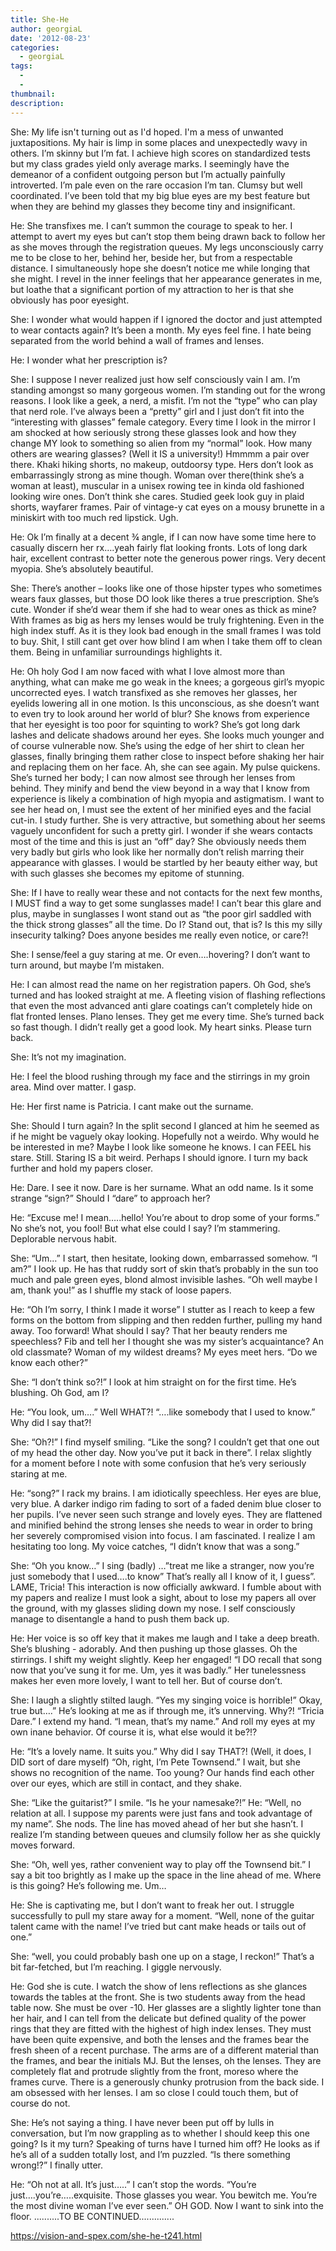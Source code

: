 ```yaml
---
title: She-He
author: georgiaL
date: '2012-08-23'
categories:
  - georgiaL
tags:
  - 
  - 
thumbnail: 
description: 
---
```


She:  My life isn't turning out as I'd hoped.  I'm a mess of unwanted juxtapositions.   My hair is limp in some places and unexpectedly wavy in others.  I’m skinny but I’m fat.  I achieve high scores on standardized tests but my class grades yield only average marks. I seemingly have the demeanor of a confident outgoing person but I’m actually painfully introverted.  I’m pale even on the rare occasion I’m tan.  Clumsy but well coordinated.  I’ve been told that my big blue eyes are my best feature but when they are behind my glasses they become tiny and insignificant.

He:  She transfixes me.  I can’t summon the courage to speak to her.  I attempt to avert my eyes but can’t stop them being drawn back to follow her as she moves through the registration queues.  My legs unconsciously carry me to be close to her, behind her, beside her, but from a respectable distance.  I simultaneously hope she doesn’t notice me while longing that she might.   I revel in the inner feelings that her appearance generates in me, but loathe that a significant portion of my attraction to her is that she obviously has poor eyesight.

She:  I wonder what would happen if I ignored the doctor and just attempted to wear contacts again?  It’s been a month.  My eyes feel fine.  I hate being separated from the world behind a wall of frames and lenses.

He:  I wonder what her prescription is?

She:  I suppose I never realized just how self consciously vain I am.   I’m standing amongst so many gorgeous women.  I’m standing out for the wrong reasons.  I look like a geek, a nerd, a misfit. I’m not the “type” who can play that nerd role.  I’ve always been a “pretty” girl and I just don’t fit into the “interesting with glasses” female category.  Every time I look in the mirror I am shocked at how seriously strong these glasses look and how they change MY look to something so alien from my “normal” look. How many others are wearing glasses?   (Well it IS a university!)  Hmmmm a pair over there.  Khaki hiking shorts, no makeup, outdoorsy type.  Hers don’t look as embarrassingly strong as mine though.  Woman over there(think she’s a woman at least), muscular in a unisex rowing tee in kinda old fashioned looking wire ones.  Don’t think she cares.  Studied geek look guy in plaid shorts, wayfarer frames.  Pair of vintage-y cat eyes on a mousy brunette in a miniskirt with too much red lipstick.  Ugh.  

He:  Ok I’m finally at  a decent ¾ angle, if I can now have some time here to casually discern her rx….yeah fairly flat looking fronts.  Lots of long dark hair, excellent contrast to better note the generous power rings.  Very decent myopia.  She’s absolutely beautiful.

She:   There’s another – looks like one of those hipster types who sometimes wears faux glasses, but those DO look like theres a true prescription.  She’s cute.   Wonder if she’d wear them if she had to wear ones as thick as mine?  With frames as big as hers my lenses would be truly frightening.  Even in the high index stuff.  As it is they look bad enough in the small frames I was told to buy.  Shit, I still cant get over how blind I am when I take them off to clean them.  Being in unfamiliar surroundings highlights it.

He:  Oh holy God I am now faced with what I love almost more than anything, what can make me go weak in the knees;  a gorgeous girl’s myopic uncorrected eyes.   I watch transfixed as she removes her glasses, her eyelids lowering all in one motion.  Is this unconscious, as she doesn’t want to even try to look around her world of blur?  She knows from experience that her eyesight is too poor for squinting to work?  She’s got long dark lashes and delicate shadows around her eyes.  She looks much younger and of course vulnerable now.  She’s using the edge of her shirt to clean her glasses, finally bringing them rather close to inspect before shaking her hair and replacing them on her face.  Ah, she can see again.  My pulse quickens.  She’s turned her body; I can now almost see through her lenses from behind.  They minify and bend the view beyond in a way that I know from experience is likely a combination of high myopia and astigmatism.  I want to see her head on, I must see the extent of her minified eyes and the facial cut-in.   I study further.  She is very attractive,  but something about her seems vaguely unconfident for such a pretty girl.  I wonder if she wears contacts most of the time and this is just an “off” day?  She obviously needs them very badly but girls who look like her normally don’t relish marring their appearance with glasses.  I would be startled by her beauty either way, but with such glasses she becomes my epitome of stunning.

She:  If I have to really wear these and not contacts for the next few months, I MUST find a way to get some sunglasses made!  I can’t bear this glare and plus, maybe in sunglasses I wont stand out as “the poor girl saddled with the thick strong glasses” all the time.  Do I?  Stand out, that is?  Is this my silly insecurity talking?  Does anyone besides me really even notice, or care?!

She:  I sense/feel a guy staring at me.  Or even….hovering?  I don’t want to turn around, but maybe I’m mistaken.

He:  I can almost read the name on her registration papers.  Oh God, she’s turned and has looked straight at me.  A fleeting vision of flashing reflections that even the most advanced anti glare coatings can’t completely hide on flat fronted lenses.  Plano lenses.  They get me every time.  She’s turned back so fast though.  I didn’t really get a good look.  My heart sinks.  Please turn back.

She:  It’s not my imagination.  

He:   I feel the blood rushing through my face and the stirrings in my groin area.  Mind over matter.  I gasp.

He:  Her first name is Patricia.  I cant make out the surname.  

She:  Should I turn again?  In the split second I glanced at him he seemed as if he might be vaguely okay looking.  Hopefully not a weirdo. Why would he be interested in me?  Maybe I look like someone he knows.  I can FEEL his stare.  Still.  Staring IS a bit weird.  Perhaps I should ignore.  I turn my back further and hold my papers closer.

He:  Dare.  I see it now.  Dare is her surname.  What an odd name.  Is it some strange “sign?”  Should I “dare” to approach her?

He:  “Excuse me!  I mean…..hello!  You’re about to drop some of your forms.”  No she’s not, you fool!  But what else could I say?  I’m stammering.  Deplorable nervous habit.

She:  “Um…”  I start, then hesitate, looking down, embarrassed somehow.  “I am?”  I look up.  He has that ruddy sort of skin that’s probably in the sun too much and pale green eyes, blond almost invisible lashes.  “Oh well maybe I am, thank you!” as I shuffle my stack of loose papers.  

He:  “Oh I’m sorry, I think I made it worse”  I stutter as I reach to keep a few forms on the bottom from slipping and then redden further, pulling my hand away.  Too forward!  What should I say?  That her beauty renders me speechless?  Fib and tell her I thought she was my sister’s acquaintance?  An old classmate?  Woman of my wildest dreams?  My eyes meet hers.  “Do we know each other?”  

She:  “I don’t think so?!”  I look at him straight on for the first time.  He’s blushing.  Oh God, am I?

He:  “You look, um….”  Well WHAT?!    “….like somebody that I used to know.”  Why did I say that?!

She:  “Oh?!”  I find myself smiling.  “Like the song?  I couldn’t get that one out of my head the other day.  Now you’ve put it back in there”.  I relax slightly for a moment before I note with some confusion that he’s very seriously staring at me.

He:  “song?”  I rack my brains.  I am idiotically speechless.  Her eyes are blue, very blue.  A darker indigo rim fading to sort of a faded denim blue closer to her pupils.  I’ve never seen such strange and lovely eyes. They are flattened and minified behind the strong lenses she needs to wear in order to bring her severely compromised vision into focus.  I am fascinated.   I realize I am hesitating too long.  My voice catches, “I didn’t know that was a song.”

She:  “Oh you know…”  I sing (badly)  …”treat me like a stranger, now you’re just somebody that I used….to know”  That’s really all I know of it, I guess”.  LAME, Tricia!  This interaction is now officially awkward.  I fumble about with my papers and realize I must look a sight, about to lose my papers all over the ground, with my glasses sliding down my nose.  I self consciously manage to disentangle a hand to push them back up.

He:  Her voice is so off key that it makes me laugh and I take a deep breath.  She’s blushing - adorably.  And then pushing up those glasses.  Oh the stirrings.  I shift my weight slightly.  Keep her engaged!  “I DO recall that song now that you’ve sung it for me.  Um, yes it was badly.”   Her tunelessness makes her even more lovely, I want to tell her.  But of course don’t.

She:  I laugh a slightly stilted laugh.  “Yes my singing voice is horrible!”  Okay, true but….”  He’s looking at me as if through me, it’s unnerving.  Why?!  “Tricia Dare.”  I extend my hand.  “I mean, that’s my name.”  And roll my eyes at my own inane behavior.  Of course it is, what else would it be?!?

He:  “It’s a lovely name.  It suits you.”  Why did I say THAT?!  (Well, it does, I DID sort of dare myself) “Oh, right, I’m Pete Townsend.”  I wait, but she shows no recognition of the name.  Too young?  Our hands find each other over our eyes, which are still in contact, and they shake.

She:  “Like the guitarist?”  I smile.  “Is he your namesake?!”
He:  “Well, no relation at all.  I suppose my parents were just fans and took advantage of my name”.  She nods.  The line has moved ahead of her but she hasn’t.  I realize I’m standing between queues and clumsily follow her as she quickly moves forward.

She:  “Oh, well yes, rather convenient way to play off the Townsend bit.”  I say a bit too brightly as I make up the space in the line ahead of me.  Where is this going?  He’s following me.  Um…

He:  She is captivating me, but I don’t want to freak her out.  I struggle successfully to pull my stare away for a moment.  “Well, none of the guitar talent came with the name!  I’ve tried but cant make heads or tails out of one.”

She:  “well, you could probably bash one up on a stage, I reckon!”  That’s a bit far-fetched, but I’m reaching.  I giggle nervously.  

He:  God she is cute.  I watch the show of lens reflections as she glances towards the tables at the front.  She is two students away from the head table now.  She must be over -10.  Her glasses are a slightly lighter tone than her hair, and I can tell from the delicate but defined quality of the power rings that they are fitted with the highest of high index lenses.  They must have been quite expensive, and both the lenses and the frames bear the fresh sheen of a recent purchase.  The arms are of a different material than the frames, and bear the initials MJ.  But the lenses, oh the lenses.  They are completely flat and protrude slightly from the front, moreso where the frames curve.  There is a generously chunky protrusion from the back side.   I am obsessed with her lenses.  I am so close I could touch them, but of course do not.  

She:  He’s not saying a thing.  I have never been put off by lulls in conversation, but I’m now grappling as to whether I should keep this one going?  Is it my turn?  Speaking of turns have I turned him off?  He looks as if he’s all of a sudden totally lost, and I’m puzzled.  “Is there something wrong!?”  I finally utter.

He:  “Oh not at all.  It’s just…..”   I can’t stop the words.   “You’re just….you’re…..exquisite.  Those glasses you wear.  You bewitch me. You’re the most divine woman I’ve ever seen.”  OH GOD.  Now I want to sink into the floor.
                                                                   ..........TO BE CONTINUED..............

https://vision-and-spex.com/she-he-t241.html
